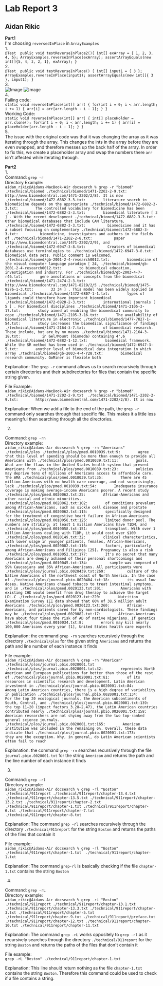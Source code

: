 # Lab Report 3   
## Aidan Rikic

**Part1**   
I'm choosing `reversedInPlace` in `ArrayExamples`  
1.  
`@Test 
  public void testReverseInPlace2(){
    int[] exArray = { 1, 2, 3, 4, 5};
    ArrayExamples.reverseInPlace(exArray);
    assertArrayEquals(new int[]{5, 4, 3, 2, 1}, exArray);
  }`  
2.  
`@Test 
	public void testReverseInPlace() {
    int[] input1 = { 3 };
    ArrayExamples.reverseInPlace(input1);
    assertArrayEquals(new int[]{ 3 }, input1);
	}`  
3.  
![Image](labReport2_ss1.png)
![Image](labReport2_ss2.png)  
4.  
Failing code:  
`static void reverseInPlace(int[] arr) {
    for(int i = 0; i < arr.length; i += 1) {
      arr[i] = arr[arr.length - i - 1];
    }
  }`  
Working Code:  
`static void reverseInPlace(int[] arr) {
    int[] placeHolder = arr.clone();
    for(int i = 0; i < arr.length; i += 1) {
      arr[i] = placeHolder[arr.length - i - 1];
    }
  }`  
5.  
The issue with the original code was that it was changing the array as it was iterating through the array. This changes the ints in the array before they are even swapped, and therefore messes up the back half of the array. In order to fix this, we create a placeholder array and swap the numbers there `arr` isn't affected while iterating through. 

**Part2**  
1.  
Command: `grep -r`  
Directory Example:  
`aidan_rikic@Aidans-MacBook-Air docsearch % grep -r "biomed" ./technical/biomed
./technical/biomed/1471-2202-2-9.txt:        http://www.biomedcentral.com/1471-2202/2/8). It is now
./technical/biomed/1472-6882-3-3.txt:        literature search in biomedicine depends on the appropriate
./technical/biomed/1472-6882-3-3.txt:        The controlled vocabulary for biomedicine has been
./technical/biomed/1472-6882-3-3.txt:        biomedical literature [ 3 ] . With the recent development
./technical/biomed/1472-6882-3-3.txt:        Other biomedical databases that include CAM literature,
./technical/biomed/1472-6882-3-3.txt:          biomedicine and it has a subset focusing on complementary
./technical/biomed/1472-6882-3-3.txt:          biomedicine, investigators and authors in the fields of
./technical/biomed/1471-2202-2-8.txt:          paper http://www.biomedcentral.com/1471-2202/2/9), and
./technical/biomed/1472-6947-3-8.txt:          Creators of biomedical databases use terminologies to
./technical/biomed/1472-6947-3-8.txt:        biomedical data sets. Public comment is welcomed.
./technical/biomed/gb-2001-2-4-research0012.txt:        biomedicine of the visual computer language paradigm [ 24,
./technical/biomed/gb-2001-2-4-research0012.txt:        to biomedical education, investigation and industry. For
./technical/biomed/gb-2003-4-7-r46.txt:        gene annotations or concepts from the biomedical
./technical/biomed/1471-2474-2-3.txt:        http://www.biomedcentral.com/1471-8219/2/5
./technical/biomed/1475-9276-1-3.txt:        33 34 ] . This model has been widely applied in biomedical
./technical/biomed/1472-6807-1-1.txt:        types of ligands could therefore have important biomedical
./technical/biomed/1472-6920-2-3.txt:        international journals [ 5 ] . For biomedical disciplines
./technical/biomed/1471-2105-3-17.txt:        study aimed at enabling the biomedical community to cope
./technical/biomed/1471-2105-3-16.txt:        The availability of biomedical literature in electronic
./technical/biomed/1477-7827-1-54.txt:        study increases the biomedical significance of findings
./technical/biomed/1471-2164-3-7.txt:        of biomedical research. These include, but are by no means
./technical/biomed/1471-2164-3-18.txt:          in Gel/Mount (biomeda) containing 4',6
./technical/biomed/1472-6882-1-12.txt:        biomedical framework. While the SR method has been used in
./technical/biomed/1472-6947-3-5.txt:        another level of biomedical data integration in which array
./technical/biomed/gb-2003-4-4-r28.txt:        biomedical research community. GoMiner is flexible both`  

Explanation: The `grep -r` command allows us to search recursively through certain directories and their subdirectories for files that contain the specific string given.  

File Example:  
`aidan_rikic@Aidans-MacBook-Air docsearch % grep -r "biomed" ./technical/biomed/1471-2202-2-9.txt 
./technical/biomed/1471-2202-2-9.txt:        http://www.biomedcentral.com/1471-2202/2/8). It is now`  

Explanation: When we add a file to the end of the path, the `grep -r` command only searches through that specific file. This makes it a little less meaningful then searching through all the directories.  

2.  
Command: `grep -rn`  
Directory example:  
`aidan_rikic@Aidans-Air docsearch % grep -rn "Americans" ./technical/plos
./technical/plos/pmed.0010039.txt:9:        agree that this level of spending should be more than enough to provide all Americans with
./technical/plos/pmed.0010039.txt:11:        goals. What are the flaws in the United States health system that prevent Americans from
./technical/plos/pmed.0010039.txt:23:        policies may deprive tens of millions of Americans access to affordable care. The AMA
./technical/plos/pmed.0010039.txt:35:        There are 45 million Americans with no health care coverage, and not surprisingly, lack
./technical/plos/pmed.0010039.txt:54:        Inadequate insurance coverage is making average-income Americans poorer. A recent study
./technical/plos/pmed.0020062.txt:25:        African-Americans and other racial and ethnic minorities.
./technical/plos/pmed.0020062.txt:102:        of conditions prevalent among African-Americans, such as sickle cell disease and prostate
./technical/plos/pmed.0020062.txt:115:        specifically designed for the treatment of congestive heart failure in African-Americans
./technical/plos/pmed.0010058.txt:125:        limited donor pool. The numbers are striking; at least 1 million Americans have T1DM, and
./technical/plos/pmed.0010058.txt:151:        transplant. With over 1 million Americans dealing with T1DM, it would cost over $100
./technical/plos/pmed.0020149.txt:32:        clinical characteristics, with lower usage in younger patients, females, African-Americans,
./technical/plos/pmed.0020002.txt:116:        factors, particularly among African-Americans and Filipinos [25]. Pregnancy is also a risk
./technical/plos/pmed.0010052.txt:177:        It's no secret that many Americans are deeply ashamed of their personal shortcomings and
./technical/plos/pmed.0010045.txt:134:          sample was composed of 59% Caucasians and 35% African-Americans. All participants were
./technical/plos/journal.pbio.0020439.txt:269:          culture of the Native Americans of the northwest coast of North America. In the case of
./technical/plos/journal.pbio.0020404.txt:18:        its usual low doses. Native Americans chewed tobacco to treat intestinal symptoms, and in
./technical/plos/pmed.0020123.txt:201:        Americans with existing CHD would benefit from drug therapy to achieve the target LDL-C
./technical/plos/pmed.0020123.txt:220:        Nutrition Examination Survey III data showed that 60% of 38.5 million adult Americans
./technical/plos/pmed.0020123.txt:260:        African-Americans, and patients cared for by non-cardiologists. These findings may be
./technical/plos/pmed.0020082.txt:17:        African-Americans have about four times the risk of AD of native Nigerians. If genetics
./technical/plos/pmed.0010034.txt:8:        errors may kill nearly 100,000 Americans every year [1], United States health care experts`  

Explanation: the command `grep -rn` searches recursively through the directory `./technical/plos` for the given string `Americans` and returns the path and line number of each instance it finds

File example:  
`aidan_rikic@Aidans-Air docsearch % grep -rn "American" ./technical/plos/journal.pbio.0020001.txt 
./technical/plos/journal.pbio.0020001.txt:32:        represents North American and European publications far better than those of the rest of
./technical/plos/journal.pbio.0020001.txt:81:        of its resources in scientific research and development. Latin American investment in
./technical/plos/journal.pbio.0020001.txt:84:        Among Latin American countries, there is a high degree of variability in publication
./technical/plos/journal.pbio.0020001.txt:134:        For the top 20 ecological journals, the American subcontinents of South, Central, and
./technical/plos/journal.pbio.0020001.txt:139:        the top 11–20 (impact factors 3.28–2.47), the Latin American countries contributed nearly
./technical/plos/journal.pbio.0020001.txt:158:        American researchers are not shying away from the two top-ranked general science journals.
./technical/plos/journal.pbio.0020001.txt:165:        American institution was included in the remaining 6%. Overall, these data indicate that
./technical/plos/journal.pbio.0020001.txt:173:        they are the exception. Why, in general, do Latin American scientists often fail to reach`  

Explanation: the command `grep -rn` searches recursively through the file `journal.pbio.0020001.txt` for the string `American` and returns the path and the line number of each instance it finds  

3.  
Command: `grep -rl`  
Directory example:  
`aidan_rikic@Aidans-Air docsearch % grep -rl "Boston" ./technical/911report
./technical/911report/chapter-13.4.txt
./technical/911report/chapter-13.5.txt
./technical/911report/chapter-13.2.txt
./technical/911report/chapter-2.txt
./technical/911report/chapter-1.txt
./technical/911report/chapter-6.txt
./technical/911report/chapter-7.txt
./technical/911report/chapter-8.txt`  

Explanation: The command `grep -rl` searches recursively through the directory `./technical/911report` for the string `Boston` and returns the paths of the files that contain it  

File example:  
`aidan_rikic@Aidans-Air docsearch % grep -rl "Boston" ./technical/911report/chapter-1.txt 
./technical/911report/chapter-1.txt`  
	
Explanation: The command `grep-rl` is basically checking if the file `chapter-1.txt` contains the string `Boston`

4.  
Command: `grep -rL`  
Directory example:  
`aidan_rikic@Aidans-Air docsearch % grep -rL "Boston" ./technical/911report
./technical/911report/chapter-13.1.txt
./technical/911report/chapter-13.3.txt
./technical/911report/chapter-3.txt
./technical/911report/chapter-5.txt
./technical/911report/chapter-9.txt
./technical/911report/preface.txt
./technical/911report/chapter-12.txt
./technical/911report/chapter-10.txt
./technical/911report/chapter-11.txt`  

Explanation: The command `grep -rL` works oppositely to `grep -rl` as it recursively searches through the directory `./technical/911report` for the string `Boston` and returns the paths of the files that don't contain it

File example:  
`grep -rL "Boston" ./technical/911report/chapter-1.txt`  
	
Explanation: This line should return nothing as the file `chapter-1.txt` contains the string `Boston`. Therefore this command could be used to check if a file contains a string. 



  



